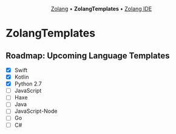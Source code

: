 <p align="center">
  <a href="https://github.com/Zolang/Zolang">Zolang</a> &bull;
  <b> ZolangTemplates </b> &bull;
  <a href="https://github.com/Zolang/ZolangIDE">Zolang IDE</a>
</p>

# ZolangTemplates

## Roadmap: Upcoming Language Templates

- [X] Swift
- [X] Kotlin
- [X] Python 2.7
- [ ] JavaScript
- [ ] Haxe
- [ ] Java
- [ ] JavaScript-Node
- [ ] Go
- [ ] C#
